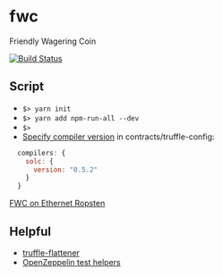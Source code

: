 # fwc
Friendly Wagering Coin

[![Build Status](https://api.travis-ci.org/folkengine/fwc.svg?branch=master)](https://travis-ci.org/folkengine/fwc)

## Script

* `$> yarn init`
* `$> yarn add npm-run-all --dev`
* `$> `
* [Specify compiler version](https://github.com/trufflesuite/truffle/releases/tag/v5.0.0-beta.0#bring-your-own-compiler) in contracts/truffle-config:
```js
  compilers: {
    solc: {
      version: "0.5.2"
    }
  }
```

[FWC on Ethernet Ropsten](https://ropsten.etherscan.io/address/0x0577c772c79451002f639ad2f9afc71c41b3b39a)

## Helpful 

* [truffle-flattener](https://www.npmjs.com/package/truffle-flattener)
* [OpenZeppelin test helpers](https://github.com/OpenZeppelin/openzeppelin-test-helpers)
